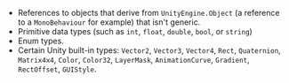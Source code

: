 - References to objects that derive from `UnityEngine.Object` (a reference to a `MonoBehaviour` for example) that isn't generic.
- Primitive data types (such as `int`, `float`, `double`, `bool`, or `string`)
- Enum types.
- Certain Unity built-in types: `Vector2`, `Vector3`, `Vector4`, `Rect`, `Quaternion`, `Matrix4x4`, `Color`, `Color32`, `LayerMask`, `AnimationCurve`, `Gradient`, `RectOffset`, `GUIStyle`.